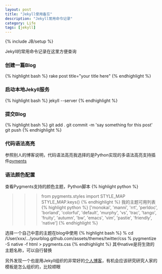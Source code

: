```yaml
---
layout: post
title: "Jekyll使用备忘"
description: "Jekyll常用命令记录"
category: Life
tags: [jekyll]
---
```

{% include JB/setup %}

Jekyll的常用命令记录在这里方便查询

### 创建一篇Blog
{% highlight bash %}
rake post title="your title here"
{% endhighlight %}

### 启动本地Jekyll服务
{% highlight bash %}
jekyll --server
{% endhighlight %}

### 提交Blog
{% highlight bash %}
git add .
git commit -m 'say something for this post'
git push
{% endhighlight %}

### 代码语法高亮
参照别人的博客说明，代码语法高亮我选择的是Python实现的多语法高亮支持插件[pyments](http://pygments.org)

### 语法颜色配置
查看Pygments支持的颜色主题，Python脚本
{% highlight python %}
>>> from pygments.styles import STYLE_MAP
>>> STYLE_MAP.keys()
{% endhighlight %}
我的主题可用列表
{% highlight python %}
['monokai', 'manni', 'rrt', 'perldoc', 'borland', 'colorful', 'default', 'murphy', 'vs', 'trac', 'tango', 'fruity', 'autumn', 'bw', 'emacs', 'vim', 'pastie', 'friendly', 'native']
{% endhighlight %}

选择一个自己中意的主题在blog中使用
{% highlight bash %}
% cd /User/xxx/.../yourblog.github.com/assets/themes/twitter/css
% pygmentize -S native -f html > pygments.css
{% endhighlight %}
其中native是将生效的主题名称，可以自行替换

另外发现一个也是用Jekyll组织的非常好的[个人博客](http://ke.indiebros.com)，有机会应该研究研究人家的模板是怎么组织的，比较顺眼